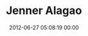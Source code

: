 ---
title: "Jenner Alagao"
date: 2012-06-27 05:08:19 00:00
permalink: /xyren_poh
twitter: ""
likes: [840,106]
id: 1122
gravatar: "http://www.gravatar.com/avatar/7b4de6f226bc56e7e7e9634c87a3bfa2"
---